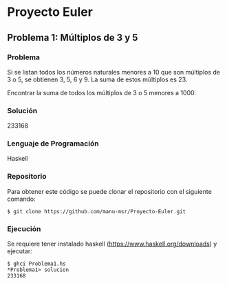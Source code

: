 Proyecto Euler
=========================================

Problema 1: Múltiplos de 3 y 5
----------------------------------------------------

### Problema

Si se listan todos los números naturales menores a 10 que son múltiplos de 3 o 5, se obtienen 3, 5, 6 y 9. La suma de estos múltiplos es 23.

Encontrar la suma de todos los múltiplos de 3 o 5 menores a 1000.

### Solución

233168

### Lenguaje de Programación

Haskell

### Repositorio

Para obtener este código se puede clonar el repositorio con el siguiente comando:

```shell
$ git clone https://github.com/manu-msr/Proyecto-Euler.git
```

### Ejecución

Se requiere tener instalado haskell (https://www.haskell.org/downloads) y ejecutar:

```shell
$ ghci Problema1.hs
*Problema1> solucion
233168
```
